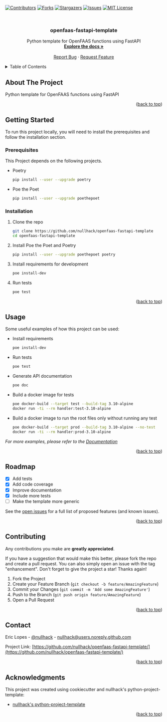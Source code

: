 <div id="top"></div>

<!-- PROJECT SHIELDS -->
<!--
*** I'm using markdown "reference style" links for readability.
*** Reference links are enclosed in brackets [ ] instead of parentheses ( ).
*** See the bottom of this document for the declaration of the reference variables
*** for contributors-url, forks-url, etc. This is an optional, concise syntax you may use.
*** https://www.markdownguide.org/basic-syntax/#reference-style-links
-->
[![Contributors][contributors-shield]][contributors-url]
[![Forks][forks-shield]][forks-url]
[![Stargazers][stars-shield]][stars-url]
[![Issues][issues-shield]][issues-url]
[![MIT License][license-shield]][license-url]



<!-- PROJECT LOGO -->
<br />
<div align="center">

  <h3 align="center">openfaas-fastapi-template</h3>

  <p align="center">
    Python template for OpenFAAS functions using FastAPI
    <br />
    <a href="https://nullhack.github.io/openfaas-fastapi-template/readme.html"><strong>Explore the docs »</strong></a>
    <br />
    <br />
    <a href="https://github.com/nullhack/openfaas-fastapi-template/issues">Report Bug</a>
    ·
    <a href="https://github.com/nullhack/openfaas-fastapi-template/issues">Request Feature</a>
  </p>
</div>



<!-- TABLE OF CONTENTS -->
<details>
  <summary>Table of Contents</summary>
  <ol>
    <li>
      <a href="#about-the-project">About The Project</a>
    </li>
    <li>
      <a href="#getting-started">Getting Started</a>
      <ul>
        <li><a href="#prerequisites">Prerequisites</a></li>
        <li><a href="#installation">Installation</a></li>
      </ul>
    </li>
    <li><a href="#usage">Usage</a></li>
    <li><a href="#roadmap">Roadmap</a></li>
    <li><a href="#contributing">Contributing</a></li>
    <li><a href="#license">License</a></li>
    <li><a href="#contact">Contact</a></li>
    <li><a href="#acknowledgments">Acknowledgments</a></li>
  </ol>
</details>



<!-- ABOUT THE PROJECT -->
## About The Project

Python template for OpenFAAS functions using FastAPI

<p align="right">(<a href="#top">back to top</a>)</p>

<!-- GETTING STARTED -->
## Getting Started

To run this project locally, you will need to install the prerequisites and follow the installation section.

### Prerequisites

This Project depends on the following projects.
* Poetry
  ```sh
  pip install --user --upgrade poetry
  ```

* Poe the Poet
  ```sh
  pip install --user --upgrade poethepoet
  ```

### Installation

1. Clone the repo
   ```sh
   git clone https://github.com/nullhack/openfaas-fastapi-template
   cd openfaas-fastapi-template
   ```
2. Install Poe the Poet and Poetry
   ```sh
   pip install --user --upgrade poethepoet poetry
   ```
3. Install requirements for development
   ```sh
   poe install-dev
   ```
4. Run tests
   ```sh
   poe test
   ```

<p align="right">(<a href="#top">back to top</a>)</p>



<!-- USAGE EXAMPLES -->
## Usage

Some useful examples of how this project can be used:

*  Install requirements
   ```sh
   poe install-dev
   ```

*  Run tests
   ```sh
   poe test
   ```

*  Generate API documentation
   ```sh
   poe doc
   ```

*  Build a docker image for tests
   ```sh
   poe docker-build --target test --build-tag 3.10-alpine
   docker run -ti --rm handler:test-3.10-alpine
   ```

*  Build a docker image to run the root files only without running any test
   ```sh
   poe docker-build --target prod --build-tag 3.10-alpine --no-test
   docker run -ti --rm handler:prod-3.10-alpine
   ```
   

_For more examples, please refer to the [Documentation](https://nullhack.github.io/openfaas-fastapi-template/readme.html)_

<p align="right">(<a href="#top">back to top</a>)</p>



<!-- ROADMAP -->
## Roadmap

- [x] Add tests
- [x] Add code coverage
- [x] Improve documentation
- [x] Include more tests
- [ ] Make the template more generic

See the [open issues](https://github.com/nullhack/openfaas-fastapi-template/issues) for a full list of proposed features (and known issues).

<p align="right">(<a href="#top">back to top</a>)</p>


<!-- CONTRIBUTING -->
## Contributing

Any contributions you make are **greatly appreciated**.

If you have a suggestion that would make this better, please fork the repo and create a pull request. You can also simply open an issue with the tag "enhancement".
Don't forget to give the project a star! Thanks again!

1. Fork the Project
2. Create your Feature Branch (`git checkout -b feature/AmazingFeature`)
3. Commit your Changes (`git commit -m 'Add some AmazingFeature'`)
4. Push to the Branch (`git push origin feature/AmazingFeature`)
5. Open a Pull Request

<p align="right">(<a href="#top">back to top</a>)</p>


<!-- CONTACT -->
## Contact

Eric Lopes - [@nullhack](https://github.com/nullhack) - nullhack@users.noreply.github.com

Project Link: [https://github.com/nullhack/openfaas-fastapi-template/](https://github.com/nullhack/openfaas-fastapi-template/)

<p align="right">(<a href="#top">back to top</a>)</p>


<!-- ACKNOWLEDGMENTS -->
## Acknowledgments

This project was created using cookiecutter and nullhack's python-project-template:

* [nullhack's python-project-template](https://github.com/nullhack/python-project-template/)

<p align="right">(<a href="#top">back to top</a>)</p>


<!-- MARKDOWN LINKS & IMAGES -->
<!-- https://www.markdownguide.org/basic-syntax/#reference-style-links -->
[contributors-shield]: https://img.shields.io/github/contributors/nullhack/openfaas-fastapi-template.svg?style=for-the-badge
[contributors-url]: https://github.com/nullhack/openfaas-fastapi-template/graphs/contributors
[forks-shield]: https://img.shields.io/github/forks/nullhack/openfaas-fastapi-template.svg?style=for-the-badge
[forks-url]: https://github.com/nullhack/openfaas-fastapi-template/network/members
[stars-shield]: https://img.shields.io/github/stars/nullhack/openfaas-fastapi-template.svg?style=for-the-badge
[stars-url]: https://github.com/nullhack/openfaas-fastapi-template/stargazers
[issues-shield]: https://img.shields.io/github/issues/nullhack/openfaas-fastapi-template.svg?style=for-the-badge
[issues-url]: https://github.com/nullhack/openfaas-fastapi-template/issues
[license-shield]: https://img.shields.io/badge/license-MIT-green?style=for-the-badge
[license-url]: https://github.com/nullhack/openfaas-fastapi-template/blob/main/LICENSE

